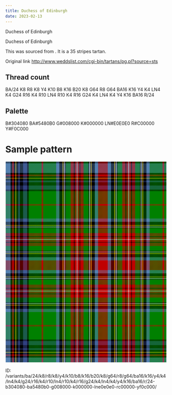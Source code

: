 ```yaml
---
title: Duchess of Edinburgh
date: 2023-02-13
---
```

Duchess of Edinburgh

Duchess of Edinburgh

This was sourced from <no value>.  It is a 35 stripes tartan.

Original link http://www.weddslist.com/cgi-bin/tartans/pg.pl?source=sts

## Thread count
BA/24 K8 R8 K8 Y4 K10 B8 K16 B20 K8 G64 R8 G64 BA16 K16 Y4 K4 LN4 K4 G24 R16 K4 R10 LN4 R10 K4 R16 G24 K4 LN4 K4 Y4 K16 BA16 R/24

## Palette
B#304080 BA#5480B0 G#008000 K#000000 LN#E0E0E0 R#C00000 Y#F0C000

# Sample pattern

![Tartan detail](tartan.png "BA/24 K8 R8 K8 Y4 K10 B8 K16 B20 K8 G64 R8 G64 BA16 K16 Y4 K4 LN4 K4 G24 R16 K4 R10 LN4 R10 K4 R16 G24 K4 LN4 K4 Y4 K16 BA16 R/24 tartan")

ID: /variants/ba/24/k8/r8/k8/y4/k10/b8/k16/b20/k8/g64/r8/g64/ba16/k16/y4/k4/ln4/k4/g24/r16/k4/r10/ln4/r10/k4/r16/g24/k4/ln4/k4/y4/k16/ba16/r/24-b304080-ba5480b0-g008000-k000000-lne0e0e0-rc00000-yf0c000/